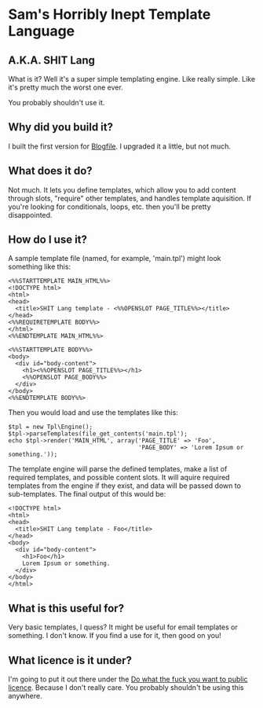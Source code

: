 Sam's Horribly Inept Template Language
=========

A.K.A. SHIT Lang
---------
What is it? Well it's a super simple templating engine. Like really simple. Like it's pretty much the worst one ever.

You probably shouldn't use it.

Why did you build it?
---------
I built the first version for [Blogfile](https://github.com/samlev/blogfile). I upgraded it a little, but not much.

What does it do?
---------
Not much. It lets you define templates, which allow you to add content through slots, "require" other templates, and handles template aquisition. If you're looking for conditionals, loops, etc. then you'll be pretty disappointed.

How do I use it?
---------
A sample template file (named, for example, 'main.tpl') might look something like this:

    <%%STARTTEMPLATE MAIN_HTML%%>
    <!DOCTYPE html>
    <html>
    <head>
      <title>SHIT Lang template - <%%OPENSLOT PAGE_TITLE%%></title>
    </head>
    <%%REQUIRETEMPLATE BODY%%>
    </html>
    <%%ENDTEMPLATE MAIN_HTML%%>
    
    <%%STARTTEMPLATE BODY%%>
    <body>
      <div id="body-content">
        <h1><%%OPENSLOT PAGE_TITLE%%></h1>
        <%%OPENSLOT PAGE_BODY%%>
      </div>
    </body>
    <%%ENDTEMPLATE BODY%%>

Then you would load and use the templates like this:

    $tpl = new Tpl\Engine();
    $tpl->parseTemplates(file_get_contents('main.tpl');
    echo $tpl->render('MAIN_HTML', array('PAGE_TITLE' => 'Foo',
                                         'PAGE_BODY' => 'Lorem Ipsum or something.'));

The template engine will parse the defined templates, make a list of required templates, and possible content slots. It will aquire required templates from the engine if they exist, and data will be passed down to sub-templates. The final output of this would be:

    <!DOCTYPE html>
    <html>
    <head>
      <title>SHIT Lang template - Foo</title>
    </head>
    <body>
      <div id="body-content">
        <h1>Foo</h1>
        Lorem Ipsum or something.
      </div>
    </body>
    </html>

What is this useful for?
---------
Very basic templates, I quess? It might be useful for email templates or something. I don't know. If you find a use for it, then good on you!

What licence is it under?
---------
I'm going to put it out there under the [Do what the fuck you want to public licence](http://www.wtfpl.net/). Because I don't really care. You probably shouldn't be using this anywhere.